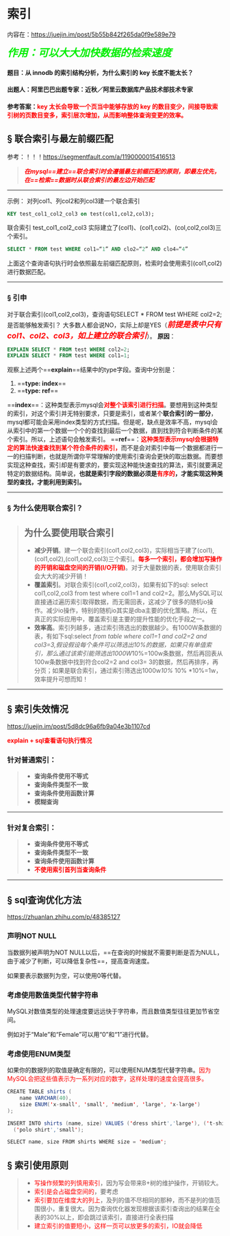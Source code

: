 # 索引

内容在：https://juejin.im/post/5b55b842f265da0f9e589e79

<font color='gree' size = 5>***作用：可以大大加快数据的检索速度***</font>



#### **题目**：从 innodb 的索引结构分析，为什么索引的 key 长度不能太长？

#### **出题人**：阿里巴巴出题专家：近秋／阿里云数据库产品技术部技术专家

#### **参考答案**：<font color='red'>key 太长会导致一个页当中能够存放的 key 的数目变少，间接导致索引树的页数目变多，索引层次增加，从而影响整体查询变更的效率。</font>



## &sect; 联合索引与最左前缀匹配

参考：！！！https://segmentfault.com/a/1190000015416513

> <font color='red'>***在mysql==建立==联合索引时会遵循最左前缀匹配的原则，即最左优先，在==检索==数据时从联合索引的最左边开始匹配***</font>

------

示例：
对列col1、列col2和列col3建一个联合索引

```sql
KEY test_col1_col2_col3 on test(col1,col2,col3);
```

联合索引 test_col1_col2_col3 实际建立了(col1)、(col1,col2)、(col,col2,col3)三个索引。

```sql
SELECT * FROM test WHERE col1=“1” AND clo2=“2” AND clo4=“4”
```

上面这个查询语句执行时会依照最左前缀匹配原则，检索时会使用索引(col1,col2)进行数据匹配。

------

### &sect; 引申

对于联合索引(col1,col2,col3)，查询语句SELECT * FROM test WHERE col2=2;是否能够触发索引？
大多数人都会说NO，实际上却是YES（<font color='red' size = 4>***前提是表中只有col1、col2、col3，如上建立的联合索引***</font>）。
**原因**：

```sql
EXPLAIN SELECT * FROM test WHERE col2=2;
EXPLAIN SELECT * FROM test WHERE col1=1;
```

观察上述两个==**explain**==结果中的type字段。查询中分别是：

1. ==**type: index**==
2. ==**type: ref**==

==**index**==：这种类型表示mysql会<font color='red'>**对整个该索引进行扫描**</font>。要想用到这种类型的索引，对这个索引并无特别要求，只要是索引，或者某个**联合索引的一部分**，mysql都可能会采用index类型的方式扫描。但是呢，缺点是效率不高，mysql会从索引中的第一个数据一个个的查找到最后一个数据，直到找到符合判断条件的某个索引。所以，上述语句会触发索引。
==**ref**==：<font color='red'>**这种类型表示mysql会根据特定的算法快速查找到某个符合条件的索引，**</font>而不是会对索引中每一个数据都进行一一的扫描判断，也就是所谓你平常理解的使用索引查询会更快的取出数据。而要想实现这种查找，索引却是有要求的，要实现这种能快速查找的算法，索引就要满足特定的数据结构。简单说，**也就是索引字段的数据必须是<font color='red'>有序的</font>，才能实现这种类型的查找，才能利用到索引。**

------



### &sect; 为什么使用联合索引？

> ## **为什么要使用联合索引**
>
> - **减少开销**。建一个联合索引(col1,col2,col3)，实际相当于建了(col1),(col1,col2),(col1,col2,col3)三个索引。**<font color='red'>每多一个索引，都会增加写操作的开销和磁盘空间的开销(I/O开销)</font>**。对于大量数据的表，使用联合索引会大大的减少开销！
> - **覆盖索引**。对联合索引(col1,col2,col3)，如果有如下的sql: select col1,col2,col3 from test where col1=1 and col2=2。那么MySQL可以直接通过遍历索引取得数据，而无需回表，这减少了很多的随机io操作。减少io操作，特别的随机io其实是dba主要的优化策略。所以，在真正的实际应用中，覆盖索引是主要的提升性能的优化手段之一。
> - **效率高**。索引列越多，通过索引筛选出的数据越少。有1000W条数据的表，有如下sql:select *from table where col1=1 and col2=2 and col3=3,假设假设每个条件可以筛选出10%的数据，如果只有单值索引，那么通过该索引能筛选出1000W*10%=100w条数据，然后再回表从100w条数据中找到符合col2=2 and col3= 3的数据，然后再排序，再分页；如果是联合索引，通过索引筛选出1000w*10%* 10% *10%=1w，效率提升可想而知！

------

## &sect; 索引失效情况

https://juejin.im/post/5d8dc96a6fb9a04e3b1107cd

<font color='red'>**explain + sql查看语句执行情况**</font>

### 针对普通索引：

> - **查询条件使用不等式**
> - **查询条件类型不一致**
> - **查询条件使用函数计算**
> - **模糊查询**

------

### 针对复合索引：

> - **查询条件使用不等式**
> - **查询条件类型不一致**
> - **查询条件使用函数计算**
> - **<font color='red'>不使用索引首列当查询条件</font>**

------

## &sect; sql查询优化方法

https://zhuanlan.zhihu.com/p/48385127

### 声明NOT NULL

当数据列被声明为NOT NULL以后，==在查询的时候就不需要判断是否为NULL，由于减少了判断，可以降低复杂性==，提高查询速度。

如果要表示数据列为空，可以使用0等代替。

### 考虑使用数值类型代替字符串

MySQL对数值类型的处理速度要远远快于字符串，而且数值类型往往更加节省空间。

例如对于“Male”和“Female”可以用“0”和“1”进行代替。

### 考虑使用ENUM类型

如果你的数据列的取值是确定有限的，可以使用ENUM类型代替字符串。<font color='red'>因为MySQL会把这些值表示为一系列对应的数字，这样处理的速度会提高很多。</font>

```java
CREATE TABLE shirts (
    name VARCHAR(40),
    size ENUM('x-small', 'small', 'medium', 'large', 'x-large')
);

INSERT INTO shirts (name, size) VALUES ('dress shirt','large'), ('t-shirt','medium'),
  ('polo shirt','small');

SELECT name, size FROM shirts WHERE size = 'medium';
```

## &sect; 索引使用原则

> - <font color='red'>写操作频繁的列慎用索引</font>，因为写会带来B+树的维护操作，开销较大。
> - <font color='red'>索引是会占磁盘空间的</font>，要考虑
> - <font color='red'>索引要加在维度大的列上</font>，及列的值不尽相同的那种，而不是列的值范围很小，重复很大。因为查询优化器发现根据该索引查询出的结果在全表的30%以上，即会跳过该索引，直接进行全表扫描
> - <font color='red'>建立索引的值要短小，这样一页可以放更多的索引，IO就会降低</font>

